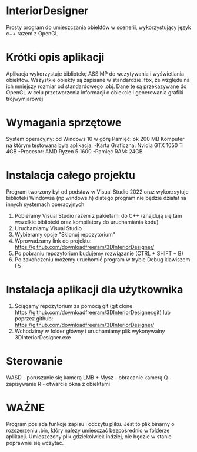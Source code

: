 # InteriorDesigner
Prosty program do umieszczania obiektów w scenerii, wykorzystujący język c++ razem z OpenGL
# Krótki opis aplikacji
Aplikacja wykorzystuje bibliotekę ASSIMP do wczytywania i wyświetlania obiektów. Wszystkie obiekty są zapisane w standardzie .fbx, ze względu na ich mniejszy rozmiar od standardowego .obj. Dane te są przekazywane do OpenGL w celu przetworzenia informacji o obiekcie i generowania grafiki trójwymiarowej
# Wymagania sprzętowe
System operacyjny: od Windows 10 w górę
Pamięć: ok 200 MB
Komputer na którym testowana była aplikacja:
-Karta Graficzna: Nvidia GTX 1050 Ti 4GB
-Procesor: AMD Ryzen 5 1600
-Pamięć RAM: 24GB
# Instalacja całego projektu
Program tworzony był od podstaw w Visual Studio 2022 oraz wykorzsytuje biblioteki Windowsa (np windows.h) dlatego program nie będzie działał na innych systemach operacyjnych
1. Pobieramy Visual Studio razem z pakietami do C++ (znajdują się tam wszelkie biblioteki oraz kompilatory do uruchamiania kodu)
2. Uruchamiamy Visual Studio
3. Wybieramy opcje "Sklonuj repozytorium"
4. Wprowadzamy link do projektu: https://github.com/downloadfreeram/3DInteriorDesigner/
5. Po pobraniu repozytorium budujemy rozwiązanie (CTRL + SHIFT + B)
6. Po zakończeniu możemy uruchomić program w trybie Debug klawiszem F5
# Instalacja aplikacji dla użytkownika
1. Ściągamy repozytorium za pomocą git (git clone https://github.com/downloadfreeram/3DInteriorDesigner.git) lub poprzez github: https://github.com/downloadfreeram/3DInteriorDesigner/
2. Wchodzimy w folder główny i uruchamiamy plik wykonywalny 3DInteriorDesigner.exe
# Sterowanie
WASD - poruszanie się kamerą
LMB + Mysz - obracanie kamerą
Q - zapisywanie
R - otwarcie okna z obiektami
# WAŻNE
Program posiada funkcje zapisu i odczytu pliku. Jest to plik binarny o rozszerzeniu .bin, który należy umiesczać bezpośrednio w folderze aplikacji. Umieszczony plik gdziekolwiek indziej, nie będzie w stanie poprawnie się wczytać.
